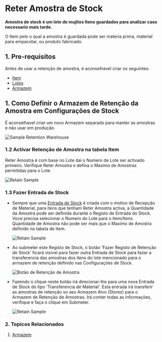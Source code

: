 <!-- add-breadcrumbs -->
# Reter Amostra de Stock

**Amostra de stock é um lote de mujitos Itens guardados para analizar caso necessario mais tarde.**

O Item pelo o qual a amostra é guardada pode ser materia prima, material para empacotar, ou produto fabricado.

## 1. Pre-requisitos
Antes de usar a retenção de amostra, é aconselhavel criar os seguintes:

* [Item](/docs/user/manual/pt/inventario/item)
* [Lotes](/docs/user/manual/pt/inventario/lote)
* [Armazem](/docs/user/manual/pt/inventario/armazem)

## 1. Como Definir o Armazem de Retenção da Amostra em Configurações de Stock

É aconselhavel criar um novo Armazem separado para manter as amostras e não usar em produção.

<img class="screenshot" alt="Sample Retention Warehouse" src="{{docs_base_url}}/assets/img/stock/sample-warehouse.png">

### 1.2 Activar Retenção de Amostra na tabela Item
Reter Amostra é com base no Lote daí o Numero de Lote ser activado primeiro. Verifique Reter Amostra e defina o Maximo de Amostras permitidas para o Lote. 

<img class="screenshot" alt="Retain Sample" src="{{docs_base_url}}/assets/img/stock/retain-sample.png">

### 1.3 Fazer Entrada de Stock

* Sempre que uma [Entrada de Stock](/docs/user/manual/pt/inventario/entrada-stock) é criada com o motivo de Recepção de Material, para itens que tenham Reter Amostra activa, a Quantidade da Amostra pode ser definida durante o Registo de Entrada do Stock. Voce precisa selecionar o Numero do Lote para o Item/Itens. Quantidade de Amostra não pode ser mais que o Maximo de Amostra definido na tabela de Item.

    <img class="screenshot" alt="Retain Sample" src="{{docs_base_url}}/assets/img/stock/material-receipt-sample.png">

* Ao submeter este Registo de Stock, o botão 'Fazer Registo de Retenção de Stock' ficará visivel para fazer outra Entrada de Stock para fazer a transferencia das amostras dos itens do lote mencionado para o armazem de retenção definido nas Configurações de Stock.

    ![Botão de Retenção de Amostra](/docs/assets/img/stock/sample-retention-button.png)

* Fazendo o clique neste botão irá direcionar-lhe para uma nova Entrada de Stock do tipo 'Transferencia de Material'. Esta entrada irá transferir as amostras de retenção so seu Armazem Alvo (Stores) para o Armazem de Retenção de Amostras. Irá conter todas as informações, verifique e faça o clique em Submeter.

    <img class="screenshot" alt="Retain Sample" src="{{docs_base_url}}/assets/img/stock/material-transfer-sample.png">

### 2. Topicos Relacionados
1. [Armazem](/docs/user/manual/pt/inventario/armazem)
